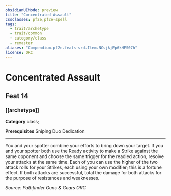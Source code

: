 ```yaml
---
obsidianUIMode: preview
title: "Concentrated Assault"
cssclasses: pf2e,pf2e-spell
tags:
  - trait/archetype
  - trait/common
  - category/class
  - remaster
aliases: "Compendium.pf2e.feats-srd.Item.NCsjkjEp6kHFS07h"
license: ORC
---
```

# Concentrated Assault
## Feat 14
### [[archetype]]

**Category** class; 



**Prerequisites** Sniping Duo Dedication
* * *
You and your spotter combine your efforts to bring down your target. If you and your spotter both use the Ready activity to make a Strike against the same opponent and choose the same trigger for the readied action, resolve your attacks at the same time. Each of you can use the higher of the two attack rolls for your Strikes, each using your own modifier; this is a fortune effect. If both attacks are successful, total the damage for both attacks for the purpose of resistances and weaknesses.

*Source: Pathfinder Guns & Gears*
*ORC*